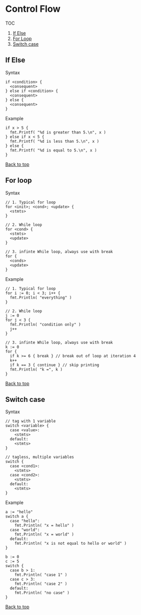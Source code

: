 # Control Flow <a name="controlflow"></a>

TOC   

1. [If Else](#ifelse)  
2. [For Loop](#forloop)  
3. [Switch case](#switchcase)  

## If Else <a name="ifelse"></a>

Syntax

```
if <condition> {
  <consequent>
} else if <condition> {
  <consequent>
} else {
  <consequent>
}
```

Example

```
if x > 5 {
  fmt.Printf( "%d is greater than 5.\n", x )
} else if x < 5 {
  fmt.Printf( "%d is less than 5.\n", x )
} else {
  fmt.Printf( "%d is equal to 5.\n", x )
}
```

[Back to top](#controlflow)  


## For loop <a name="forloop"></a>

Syntax

```
// 1. Typical for loop
for <init>; <cond>; <update> {
  <stmts>
}

// 2. While loop
for <cond> {
  <stmts>
  <update>
}

// 3. infinte While loop, always use with break
for {
  <conds>
  <update>
}
```

Example

```
// 1. Typical for loop
for i := 0; i < 3; i++ {
  fmt.Println( "everything" )
}

// 2. While loop
j := 0
for j < 3 {
  fmt.Println( "condition only" )
  j++
}

// 3. infinte While loop, always use with break
k := 0
for {
  if k >= 6 { break } // break out of loop at iteration 4
  k++
  if k == 3 { continue } // skip printing
  fmt.Println( "k =", k )
}
```

[Back to top](#controlflow)  

## Switch case <a name="switchcase"></a>

Syntax

```
// tag with 1 variable
switch <variable> {
  case <value>:
    <stmts>
  default:
    <stmts>
}

// tagless, multiple variables
switch {
  case <cond1>:
    <stmts>
  case <cond2>:
    <stmts>
  default:
    <stmts>
}

```

Example

```
a := "hello"
switch a {
  case "hello":
    fmt.Println( "x = hello" )
  case "world":
    fmt.Println( "x = world" )
  default:
    fmt.Println( "x is not equal to hello or world" )
}

b := 0
c := 5
switch {
  case b > 1:
    fmt.Println( "case 1" )
  case c > 3:
    fmt.Println( "case 2" )
  default:
    fmt.Println( "no case" )
}
```

[Back to top](#controlflow)  
